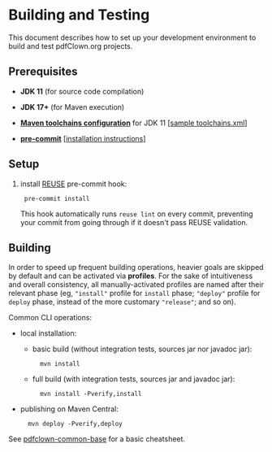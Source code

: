 <!--
  SPDX-FileCopyrightText: 2025 Stefano Chizzolini and contributors

  SPDX-License-Identifier: CC-BY-SA-4.0
-->

# Building and Testing

This document describes how to set up your development environment to build and test pdfClown.org projects.

## Prerequisites

- **JDK 11** (for source code compilation)

- **JDK 17+** (for Maven execution)

- **[Maven toolchains configuration](https://maven.apache.org/guides/mini/guide-using-toolchains.html)** for JDK 11 [[sample toolchains.xml](toolchains.xml)]

- **[pre-commit](https://pre-commit.com/)** [[installation instructions](https://pre-commit.com/#install)]

## Setup

1. install [REUSE](https://reuse.software/spec-3.3/) pre-commit hook:

        pre-commit install

    This hook automatically runs `reuse lint` on every commit, preventing your commit from going through if it doesn't pass REUSE validation.

## Building

In order to speed up frequent building operations, heavier goals are skipped by default and can be activated via **profiles**. For the sake of intuitiveness and overall consistency, all manually-activated profiles are named after their relevant phase (eg, `"install"` profile for `install` phase; `"deploy"` profile for `deploy` phase, instead of the more customary `"release"`; and so on).

Common CLI operations:

- local installation:

    - basic build (without integration tests, sources jar nor javadoc jar):

            mvn install

    - full build (with integration tests, sources jar and javadoc jar):

            mvn install -Pverify,install

- publishing on Maven Central:

        mvn deploy -Pverify,deploy

See [pdfclown-common-base](../pdfclown-common-base/pom.xml) for a basic cheatsheet.